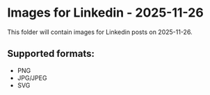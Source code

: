 # Images for Linkedin - 2025-11-26

This folder will contain images for Linkedin posts on 2025-11-26.

## Supported formats:
- PNG
- JPG/JPEG
- SVG
